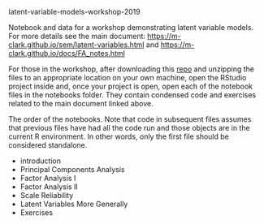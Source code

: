 latent-variable-models-workshop-2019


Notebook and data for a workshop demonstrating latent variable models.  For more details see the main document: https://m-clark.github.io/sem/latent-variables.html and https://m-clark.github.io/docs/FA_notes.html

For those in the workshop, after downloading this [repo](https://github.com/m-clark/latent-variable-models-workshop-2019/archive/master.zip) and unzipping the files to an appropriate location on your own machine, open the RStudio project inside and, once your project is open, open each of the notebook files in the notebooks folder.  They contain condensed code and exercises related to the main document linked above.

The order of the notebooks.  Note that code in subsequent files assumes that previous files have had all the code run and those objects are in the current R environment.  In other words, only the first file should be considered standalone.

- introduction
- Principal Components Analysis
- Factor Analysis I
- Factor Analysis II
- Scale Reliability
- Latent Variables More Generally
- Exercises